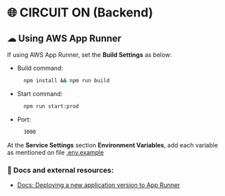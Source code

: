 # 🌐 CIRCUIT ON (Backend)

## ☁ Using AWS App Runner

If using AWS App Runner, set the **Build Settings** as below:

- Build command:

  ```bash
    npm install && npm run build
  ```

- Start command:

  ```bash
    npm run start:prod
  ```

- Port:

  ```bash
    3000
  ```

At the **Service Settings** section **Environment Variables**, add each variable as mentioned on file [.env.example](.env.example)

### 📝 Docs and external resources:

- [Docs: Deploying a new application version to App Runner](https://docs.aws.amazon.com/apprunner/latest/dg/manage-deploy.html)
